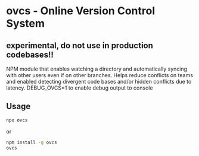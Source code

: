 # ovcs - Online Version Control System

## experimental, do not use in production codebases!!

NPM module that enables watching a directory and
automatically syncing with other users even if on 
other branches.  Helps reduce conflicts on teams
and enabled detecting divergent code bases and/or
hidden conflicts due to latency.
DEBUG_OVCS=1 to enable debug output to console

## Usage
```bash
npx ovcs
```
or 
```bash
npm install -g ovcs
ovcs
```


